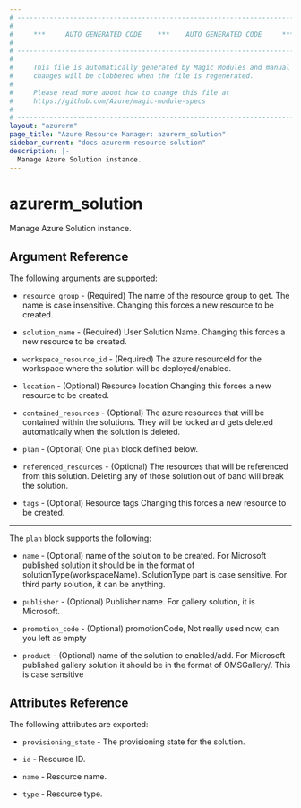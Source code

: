 ```yaml
---
# ----------------------------------------------------------------------------
#
#     ***     AUTO GENERATED CODE    ***    AUTO GENERATED CODE     ***
#
# ----------------------------------------------------------------------------
#
#     This file is automatically generated by Magic Modules and manual
#     changes will be clobbered when the file is regenerated.
#
#     Please read more about how to change this file at
#     https://github.com/Azure/magic-module-specs
#
# ----------------------------------------------------------------------------
layout: "azurerm"
page_title: "Azure Resource Manager: azurerm_solution"
sidebar_current: "docs-azurerm-resource-solution"
description: |-
  Manage Azure Solution instance.
---
```


# azurerm_solution

Manage Azure Solution instance.


## Argument Reference

The following arguments are supported:

* `resource_group` - (Required) The name of the resource group to get. The name is case insensitive. Changing this forces a new resource to be created.

* `solution_name` - (Required) User Solution Name. Changing this forces a new resource to be created.

* `workspace_resource_id` - (Required) The azure resourceId for the workspace where the solution will be deployed/enabled.

* `location` - (Optional) Resource location Changing this forces a new resource to be created.

* `contained_resources` - (Optional) The azure resources that will be contained within the solutions. They will be locked and gets deleted automatically when the solution is deleted.

* `plan` - (Optional) One `plan` block defined below.

* `referenced_resources` - (Optional) The resources that will be referenced from this solution. Deleting any of those solution out of band will break the solution.

* `tags` - (Optional) Resource tags Changing this forces a new resource to be created.

---

The `plan` block supports the following:

* `name` - (Optional) name of the solution to be created. For Microsoft published solution it should be in the format of solutionType(workspaceName). SolutionType part is case sensitive. For third party solution, it can be anything.

* `publisher` - (Optional) Publisher name. For gallery solution, it is Microsoft.

* `promotion_code` - (Optional) promotionCode, Not really used now, can you left as empty

* `product` - (Optional) name of the solution to enabled/add. For Microsoft published gallery solution it should be in the format of OMSGallery/<solutionType>. This is case sensitive

## Attributes Reference

The following attributes are exported:

* `provisioning_state` - The provisioning state for the solution.

* `id` - Resource ID.

* `name` - Resource name.

* `type` - Resource type.
